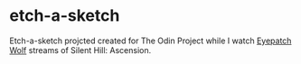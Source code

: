 # etch-a-sketch

Etch-a-sketch projcted created for The Odin Project while
I watch [Eyepatch Wolf](https://www.youtube.com/watch?v=Af70mdg5EhI) streams of Silent Hill: Ascension.